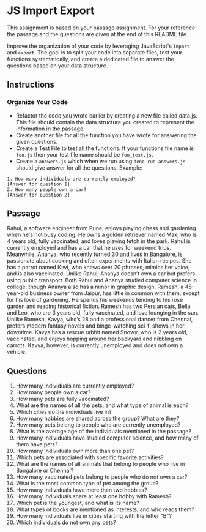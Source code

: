 # JS Import Export

This assignment is based on your passage assignment. For your reference the passage and the questions are given at the end of this README file.

Improve the organization of your code by leveraging JavaScript's `import` and `export`. The goal is to split your code into separate files, test your functions systematically, and create a dedicated file to answer the questions based on your data structure.

## Instructions

### Organize Your Code

- Refactor the code you wrote earlier by creating a new file called data.js. This file should contain the data structure you created to represent the information in the passage.
- Create another file for all the function you have wrote for answering the given questions.
- Create a Test File to test all the functions. If your functions file name is `foo.js` then your test file name should be `foo_test.js`.
- Create a `answers.js` which when we run using `deno run answers.js` should give answer for all the questions.
  Example:

```text
1. How many individuals are currently employed?
[Answer for question 1]
2. How many people own a car?
[Answer for question 2]
```

## Passage

Rahul, a software engineer from Pune, enjoys playing chess and gardening when he's not busy coding. He owns a golden retriever named Max, who is 4 years old, fully vaccinated, and loves playing fetch in the park. Rahul is currently employed and has a car that he uses for weekend trips. Meanwhile, Ananya, who recently turned 30 and lives in Bangalore, is passionate about cooking and often experiments with Italian recipes. She has a parrot named Kiwi, who knows over 20 phrases, mimics her voice, and is also vaccinated. Unlike Rahul, Ananya doesn’t own a car but prefers using public transport. Both Rahul and Ananya studied computer science in college, though Ananya also has a minor in graphic design. Ramesh, a 45-year-old business owner from Jaipur, has little in common with them, except for his love of gardening. He spends his weekends tending to his rose garden and reading historical fiction. Ramesh has two Persian cats, Bella and Leo, who are 3 years old, fully vaccinated, and love lounging in the sun. Unlike Ramesh, Kavya, who’s 28 and a professional dancer from Chennai, prefers modern fantasy novels and binge-watching sci-fi shows in her downtime. Kavya has a rescue rabbit named Snowy, who is 2 years old, vaccinated, and enjoys hopping around her backyard and nibbling on carrots. Kavya, however, is currently unemployed and does not own a vehicle.

## Questions

1. How many individuals are currently employed?
2. How many people own a car?
3. How many pets are fully vaccinated?
4. What are the names of all the pets, and what type of animal is each?
5. Which cities do the individuals live in?
6. How many hobbies are shared across the group? What are they?
7. How many pets belong to people who are currently unemployed?
8. What is the average age of the individuals mentioned in the passage?
9. How many individuals have studied computer science, and how many of them have pets?
10. How many individuals own more than one pet?
11. Which pets are associated with specific favorite activities?
12. What are the names of all animals that belong to people who live in Bangalore or Chennai?
13. How many vaccinated pets belong to people who do not own a car?
14. What is the most common type of pet among the group?
15. How many individuals have more than two hobbies?
16. How many individuals share at least one hobby with Ramesh?
17. Which pet is the youngest, and what is its name?
18. What types of books are mentioned as interests, and who reads them?
19. How many individuals live in cities starting with the letter "B"?
20. Which individuals do not own any pets?
